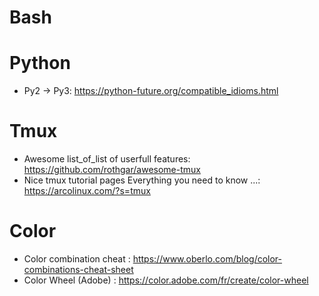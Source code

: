 # Bash

# Python

* Py2 -> Py3: https://python-future.org/compatible_idioms.html

# Tmux

* Awesome list_of_list of userfull features: https://github.com/rothgar/awesome-tmux
* Nice tmux tutorial pages Everything you need to know ...: https://arcolinux.com/?s=tmux

# Color

* Color combination cheat : https://www.oberlo.com/blog/color-combinations-cheat-sheet
* Color Wheel (Adobe) : https://color.adobe.com/fr/create/color-wheel
